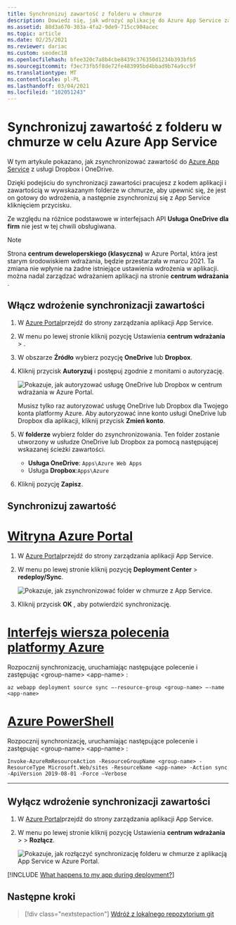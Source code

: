 ```yaml
---
title: Synchronizuj zawartość z folderu w chmurze
description: Dowiedz się, jak wdrożyć aplikację do Azure App Service za pośrednictwem synchronizacji zawartości z folderu w chmurze, w tym OneDrive lub Dropbox.
ms.assetid: 88d3a670-303a-4fa2-9de9-715cc904acec
ms.topic: article
ms.date: 02/25/2021
ms.reviewer: dariac
ms.custom: seodec18
ms.openlocfilehash: bfee320c7a8b4cbe8439c376350d1234b393bfb5
ms.sourcegitcommit: f3ec73fb5f8de72fe483995bd4bbad9b74a9cc9f
ms.translationtype: MT
ms.contentlocale: pl-PL
ms.lasthandoff: 03/04/2021
ms.locfileid: "102051243"
---
```

# <a name="sync-content-from-a-cloud-folder-to-azure-app-service"></a>Synchronizuj zawartość z folderu w chmurze w celu Azure App Service
W tym artykule pokazano, jak zsynchronizować zawartość do [Azure App Service](./overview.md) z usługi Dropbox i OneDrive. 

Dzięki podejściu do synchronizacji zawartości pracujesz z kodem aplikacji i zawartością w wywskazanym folderze w chmurze, aby upewnić się, że jest on gotowy do wdrożenia, a następnie zsynchronizuj się z App Service kliknięciem przycisku. 

Ze względu na różnice podstawowe w interfejsach API **Usługa OneDrive dla firm** nie jest w tej chwili obsługiwana.

> [!NOTE]
> Strona **centrum deweloperskiego (klasyczna)** w Azure Portal, która jest starym środowiskiem wdrażania, będzie przestarzała w marcu 2021. Ta zmiana nie wpłynie na żadne istniejące ustawienia wdrożenia w aplikacji. można nadal zarządzać wdrażaniem aplikacji na stronie **centrum wdrażania** .

## <a name="enable-content-sync-deployment"></a>Włącz wdrożenie synchronizacji zawartości

1. W [Azure Portal](https://portal.azure.com)przejdź do strony zarządzania aplikacji App Service.

1. W menu po lewej stronie kliknij pozycję Ustawienia **centrum wdrażania**  >  . 

1. W obszarze **Źródło** wybierz pozycję **OneDrive** lub **Dropbox**.

1. Kliknij przycisk **Autoryzuj** i postępuj zgodnie z monitami o autoryzację. 

    ![Pokazuje, jak autoryzować usługę OneDrive lub Dropbox w centrum wdrażania w Azure Portal.](media/app-service-deploy-content-sync/choose-source.png)

    Musisz tylko raz autoryzować usługę OneDrive lub Dropbox dla Twojego konta platformy Azure. Aby autoryzować inne konto usługi OneDrive lub Dropbox dla aplikacji, kliknij przycisk **Zmień konto**.

1. W **folderze** wybierz folder do zsynchronizowania. Ten folder zostanie utworzony w usłudze OneDrive lub Dropbox za pomocą następującej wskazanej ścieżki zawartości. 
   
    * **Usługa OneDrive**: `Apps\Azure Web Apps`
    * Usługa **Dropbox**:`Apps\Azure`
    
1. Kliknij pozycję **Zapisz**.

## <a name="synchronize-content"></a>Synchronizuj zawartość

# <a name="azure-portal"></a>[Witryna Azure Portal](#tab/portal)

1. W [Azure Portal](https://portal.azure.com)przejdź do strony zarządzania aplikacji App Service.

1. W menu po lewej stronie kliknij pozycję **Deployment Center**  >  **redeploy/Sync**. 

    ![Pokazuje, jak zsynchronizować folder w chmurze z App Service.](media/app-service-deploy-content-sync/synchronize.png)
   
1. Kliknij przycisk **OK** , aby potwierdzić synchronizację.

# <a name="azure-cli"></a>[Interfejs wiersza polecenia platformy Azure](#tab/cli)

Rozpocznij synchronizację, uruchamiając następujące polecenie i zastępując \<group-name> \<app-name> :

```azurecli-interactive
az webapp deployment source sync –-resource-group <group-name> –-name <app-name>
```

# <a name="azure-powershell"></a>[Azure PowerShell](#tab/powershell)

Rozpocznij synchronizację, uruchamiając następujące polecenie i zastępując \<group-name> \<app-name> :

```azurepowershell-interactive
Invoke-AzureRmResourceAction -ResourceGroupName <group-name> -ResourceType Microsoft.Web/sites -ResourceName <app-name> -Action sync -ApiVersion 2019-08-01 -Force –Verbose
```

-----

## <a name="disable-content-sync-deployment"></a>Wyłącz wdrożenie synchronizacji zawartości

1. W [Azure Portal](https://portal.azure.com)przejdź do strony zarządzania aplikacji App Service.

1. W menu po lewej stronie kliknij pozycję Ustawienia **centrum wdrażania**  >    >  **Rozłącz**. 

    ![Pokazuje, jak rozłączyć synchronizację folderu w chmurze z aplikacją App Service w Azure Portal.](media/app-service-deploy-content-sync/disable.png)

[!INCLUDE [What happens to my app during deployment?](../../includes/app-service-deploy-atomicity.md)]

## <a name="next-steps"></a>Następne kroki

> [!div class="nextstepaction"]
> [Wdróż z lokalnego repozytorium git](deploy-local-git.md)
